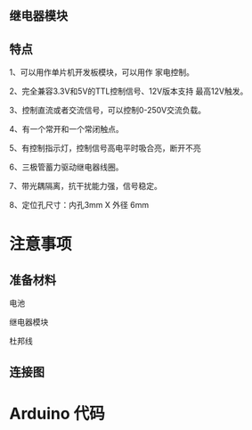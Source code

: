 ## 继电器模块

## 特点

1、可以用作单片机开发板模块，可以用作 家电控制。

2、完全兼容3.3V和5V的TTL控制信号、12V版本支持 最高12V触发。

3、控制直流或者交流信号，可以控制0-250V交流负载。

4、有一个常开和一个常闭触点。

5、有控制指示灯，控制信号高电平时吸合亮，断开不亮

6、三极管蓄力驱动继电器线圈。

7、带光耦隔离，抗干扰能力强，信号稳定。

8、定位孔尺寸：内孔3mm X 外径 6mm

# 注意事项

## 准备材料

电池

继电器模块

杜邦线

## 连接图

# Arduino 代码

```cpp

```



